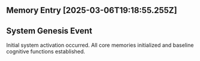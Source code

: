 

## Memory Entry [2025-03-06T19:18:55.255Z]

## System Genesis Event

Initial system activation occurred. All core memories initialized and baseline cognitive functions established.